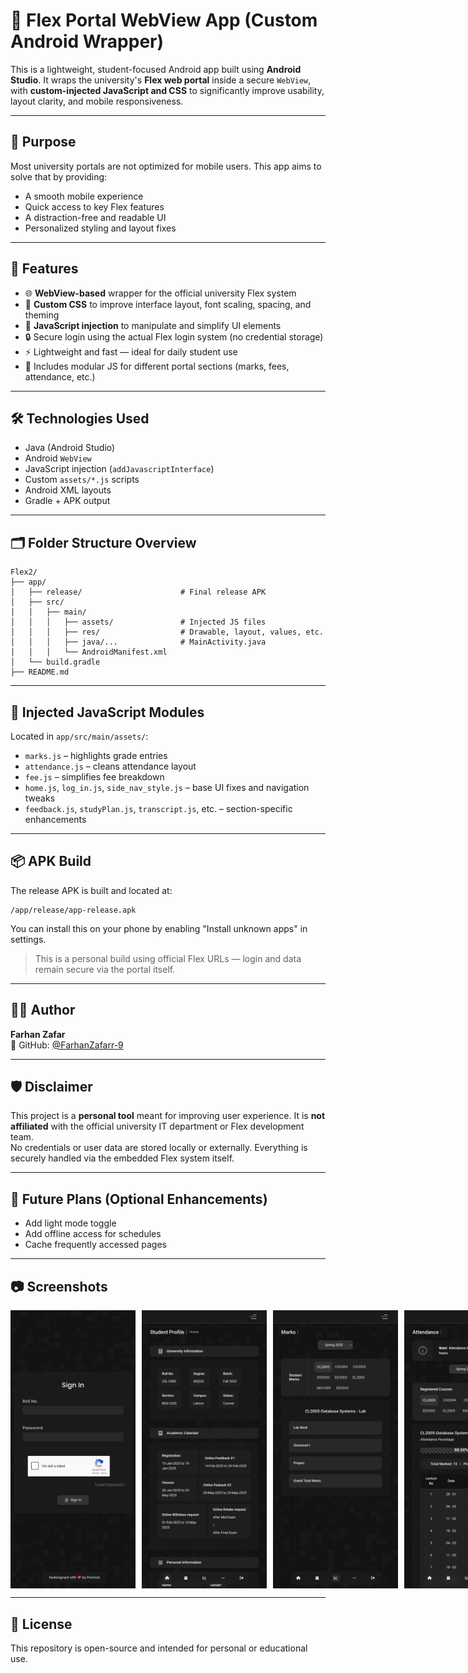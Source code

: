 # 📱 Flex Portal WebView App (Custom Android Wrapper)

This is a lightweight, student-focused Android app built using **Android Studio**. It wraps the university's **Flex web portal** inside a secure `WebView`, with **custom-injected JavaScript and CSS** to significantly improve usability, layout clarity, and mobile responsiveness.

---

## 🎯 Purpose

Most university portals are not optimized for mobile users. This app aims to solve that by providing:
- A smooth mobile experience
- Quick access to key Flex features
- A distraction-free and readable UI
- Personalized styling and layout fixes

---

## 🚀 Features

- 🌐 **WebView-based** wrapper for the official university Flex system
- 🎨 **Custom CSS** to improve interface layout, font scaling, spacing, and theming
- 📜 **JavaScript injection** to manipulate and simplify UI elements
- 🔒 Secure login using the actual Flex login system (no credential storage)
- ⚡ Lightweight and fast — ideal for daily student use
- 📁 Includes modular JS for different portal sections (marks, fees, attendance, etc.)

---

## 🛠️ Technologies Used

- Java (Android Studio)
- Android `WebView`
- JavaScript injection (`addJavascriptInterface`)
- Custom `assets/*.js` scripts
- Android XML layouts
- Gradle + APK output

---

## 🗂️ Folder Structure Overview

```
Flex2/
├── app/
│   ├── release/                      # Final release APK
│   ├── src/
│   │   ├── main/
│   │   │   ├── assets/               # Injected JS files
│   │   │   ├── res/                  # Drawable, layout, values, etc.
│   │   │   ├── java/...              # MainActivity.java
│   │   │   └── AndroidManifest.xml
│   └── build.gradle
├── README.md
```

---

## 🧠 Injected JavaScript Modules

Located in `app/src/main/assets/`:
- `marks.js` – highlights grade entries
- `attendance.js` – cleans attendance layout
- `fee.js` – simplifies fee breakdown
- `home.js`, `log_in.js`, `side_nav_style.js` – base UI fixes and navigation tweaks
- `feedback.js`, `studyPlan.js`, `transcript.js`, etc. – section-specific enhancements

---

## 📦 APK Build

The release APK is built and located at:
```
/app/release/app-release.apk
```

You can install this on your phone by enabling "Install unknown apps" in settings.

> This is a personal build using official Flex URLs — login and data remain secure via the portal itself.

---

## 🧑‍🎓 Author

**Farhan Zafar**  
🔗 GitHub: [@FarhanZafarr-9](https://github.com/FarhanZafarr-9)

---

## 🛡️ Disclaimer

This project is a **personal tool** meant for improving user experience. It is **not affiliated** with the official university IT department or Flex development team.  
No credentials or user data are stored locally or externally. Everything is securely handled via the embedded Flex system itself.

---

## 📝 Future Plans (Optional Enhancements)

- Add light mode toggle
- Add offline access for schedules
- Cache frequently accessed pages

---

## 📷 Screenshots

<div style="display: flex; gap: 10px; flex-wrap: nowrap;">
  <img src="screenshots/login.jpg" alt="Login Page" width="200" />
  <img src="screenshots/home.jpg" alt="Home Screen" width="200" />
  <img src="screenshots/marks.jpg" alt="Marks Page" width="200" />
  <img src="screenshots/attendance.jpg" alt="Attendance Page" width="200" />
  <img src="screenshots/tentative.jpg" alt="Tentative Schedule" width="200" />
  <img src="screenshots/sideNav.jpg" alt="Side Navigation" width="200" />
  <img src="screenshots/summarizations.jpg" alt="Summarizations Page" width="200" />
</div>

---

## 📌 License

This repository is open-source and intended for personal or educational use.

